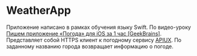# WeatherApp

Приложение написано в рамках обучения языку Swift. По видео-уроку [Пишем приложение «Погода» для iOS за 1 час [GeekBrains]](https://www.youtube.com/watch?v=Ykyia6eMQk8). Представляет собой HTTPS клиент к погодному сервису [APIUX](https://www.api-ux.com/). По заданному названию города возвращает информацию о погоде.
